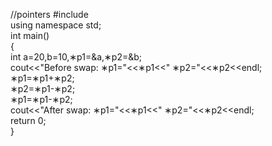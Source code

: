 //pointers
#include <iostream>  
using namespace std;  
int main()  
{  
int a=20,b=10,∗p1=&a,∗p2=&b;    
cout<<"Before swap: ∗p1="<<∗p1<<" ∗p2="<<∗p2<<endl;    
∗p1=∗p1+∗p2;    
∗p2=∗p1-∗p2;    
∗p1=∗p1-∗p2;    
cout<<"After swap: ∗p1="<<∗p1<<" ∗p2="<<∗p2<<endl;    
   return 0;  
} 
